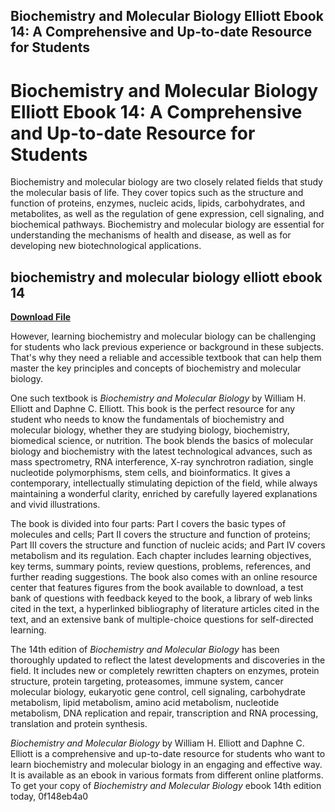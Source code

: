 ## Biochemistry and Molecular Biology Elliott Ebook 14: A Comprehensive and Up-to-date Resource for Students

  
# Biochemistry and Molecular Biology Elliott Ebook 14: A Comprehensive and Up-to-date Resource for Students
  
Biochemistry and molecular biology are two closely related fields that study the molecular basis of life. They cover topics such as the structure and function of proteins, enzymes, nucleic acids, lipids, carbohydrates, and metabolites, as well as the regulation of gene expression, cell signaling, and biochemical pathways. Biochemistry and molecular biology are essential for understanding the mechanisms of health and disease, as well as for developing new biotechnological applications.
 
## biochemistry and molecular biology elliott ebook 14


[**Download File**](https://www.google.com/url?q=https%3A%2F%2Fshoxet.com%2F2tLEtl&sa=D&sntz=1&usg=AOvVaw0tRc_4WcT7vmtrGtAj8YEM)

  
However, learning biochemistry and molecular biology can be challenging for students who lack previous experience or background in these subjects. That's why they need a reliable and accessible textbook that can help them master the key principles and concepts of biochemistry and molecular biology.
  
One such textbook is *Biochemistry and Molecular Biology* by William H. Elliott and Daphne C. Elliott. This book is the perfect resource for any student who needs to know the fundamentals of biochemistry and molecular biology, whether they are studying biology, biochemistry, biomedical science, or nutrition. The book blends the basics of molecular biology and biochemistry with the latest technological advances, such as mass spectrometry, RNA interference, X-ray synchrotron radiation, single nucleotide polymorphisms, stem cells, and bioinformatics. It gives a contemporary, intellectually stimulating depiction of the field, while always maintaining a wonderful clarity, enriched by carefully layered explanations and vivid illustrations.
  
The book is divided into four parts: Part I covers the basic types of molecules and cells; Part II covers the structure and function of proteins; Part III covers the structure and function of nucleic acids; and Part IV covers metabolism and its regulation. Each chapter includes learning objectives, key terms, summary points, review questions, problems, references, and further reading suggestions. The book also comes with an online resource center that features figures from the book available to download, a test bank of questions with feedback keyed to the book, a library of web links cited in the text, a hyperlinked bibliography of literature articles cited in the text, and an extensive bank of multiple-choice questions for self-directed learning.
  
The 14th edition of *Biochemistry and Molecular Biology* has been thoroughly updated to reflect the latest developments and discoveries in the field. It includes new or completely rewritten chapters on enzymes, protein structure, protein targeting, proteasomes, immune system, cancer molecular biology, eukaryotic gene control, cell signaling, carbohydrate metabolism, lipid metabolism, amino acid metabolism, nucleotide metabolism, DNA replication and repair, transcription and RNA processing, translation and protein synthesis.
  
*Biochemistry and Molecular Biology* by William H. Elliott and Daphne C. Elliott is a comprehensive and up-to-date resource for students who want to learn biochemistry and molecular biology in an engaging and effective way. It is available as an ebook in various formats from different online platforms. To get your copy of *Biochemistry and Molecular Biology* ebook 14th edition today,
 0f148eb4a0

